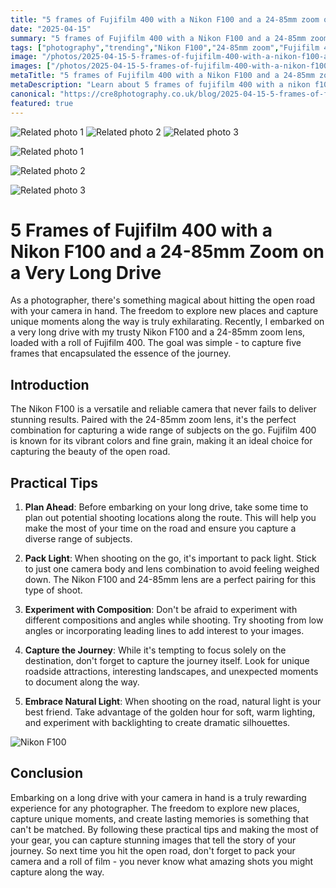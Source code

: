 ```yaml
---
title: "5 frames of Fujifilm 400 with a Nikon F100 and a 24-85mm zoom on a very long drive"
date: "2025-04-15"
summary: "5 frames of Fujifilm 400 with a Nikon F100 and a 24-85mm zoom on a very long drive - A trending topic in photography."
tags: ["photography","trending","Nikon F100","24-85mm zoom","Fujifilm 400","long drive","open road","composition","natural light","journey","camera gear"]
image: "/photos/2025-04-15-5-frames-of-fujifilm-400-with-a-nikon-f100-and-a-24-85mm-zoom-on-a-very-long-drive-1.jpg"
images: ["/photos/2025-04-15-5-frames-of-fujifilm-400-with-a-nikon-f100-and-a-24-85mm-zoom-on-a-very-long-drive-1.jpg","/photos/2025-04-15-5-frames-of-fujifilm-400-with-a-nikon-f100-and-a-24-85mm-zoom-on-a-very-long-drive-2.jpg","/photos/2025-04-15-5-frames-of-fujifilm-400-with-a-nikon-f100-and-a-24-85mm-zoom-on-a-very-long-drive-3.jpg"]
metaTitle: "5 frames of Fujifilm 400 with a Nikon F100 and a 24-85mm zoom on a very long drive | cre8 Photography"
metaDescription: "Learn about 5 frames of fujifilm 400 with a nikon f100 and a 24-85mm zoom on a very long drive in photography with practical tips and insights."
canonical: "https://cre8photography.co.uk/blog/2025-04-15-5-frames-of-fujifilm-400-with-a-nikon-f100-and-a-24-85mm-zoom-on-a-very-long-drive"
featured: true
---
```


<!-- Gallery as HTML -->

<div class="grid grid-cols-1 sm:grid-cols-2 md:grid-cols-3 gap-4">
  <img src="/photos/2025-04-15-5-frames-of-fujifilm-400-with-a-nikon-f100-and-a-24-85mm-zoom-on-a-very-long-drive-1.jpg" alt="Related photo 1" class="w-full rounded-lg" />
<img src="/photos/2025-04-15-5-frames-of-fujifilm-400-with-a-nikon-f100-and-a-24-85mm-zoom-on-a-very-long-drive-2.jpg" alt="Related photo 2" class="w-full rounded-lg" />
<img src="/photos/2025-04-15-5-frames-of-fujifilm-400-with-a-nikon-f100-and-a-24-85mm-zoom-on-a-very-long-drive-3.jpg" alt="Related photo 3" class="w-full rounded-lg" />
</div>


<!-- Gallery as Markdown -->
![Related photo 1](/photos/2025-04-15-5-frames-of-fujifilm-400-with-a-nikon-f100-and-a-24-85mm-zoom-on-a-very-long-drive-1.jpg)


![Related photo 2](/photos/2025-04-15-5-frames-of-fujifilm-400-with-a-nikon-f100-and-a-24-85mm-zoom-on-a-very-long-drive-2.jpg)


![Related photo 3](/photos/2025-04-15-5-frames-of-fujifilm-400-with-a-nikon-f100-and-a-24-85mm-zoom-on-a-very-long-drive-3.jpg)



# 5 Frames of Fujifilm 400 with a Nikon F100 and a 24-85mm Zoom on a Very Long Drive

As a photographer, there's something magical about hitting the open road with your camera in hand. The freedom to explore new places and capture unique moments along the way is truly exhilarating. Recently, I embarked on a very long drive with my trusty Nikon F100 and a 24-85mm zoom lens, loaded with a roll of Fujifilm 400. The goal was simple - to capture five frames that encapsulated the essence of the journey. 

## Introduction

The Nikon F100 is a versatile and reliable camera that never fails to deliver stunning results. Paired with the 24-85mm zoom lens, it's the perfect combination for capturing a wide range of subjects on the go. Fujifilm 400 is known for its vibrant colors and fine grain, making it an ideal choice for capturing the beauty of the open road. 

## Practical Tips

1. **Plan Ahead**: Before embarking on your long drive, take some time to plan out potential shooting locations along the route. This will help you make the most of your time on the road and ensure you capture a diverse range of subjects.

2. **Pack Light**: When shooting on the go, it's important to pack light. Stick to just one camera body and lens combination to avoid feeling weighed down. The Nikon F100 and 24-85mm lens are a perfect pairing for this type of shoot.

3. **Experiment with Composition**: Don't be afraid to experiment with different compositions and angles while shooting. Try shooting from low angles or incorporating leading lines to add interest to your images.

4. **Capture the Journey**: While it's tempting to focus solely on the destination, don't forget to capture the journey itself. Look for unique roadside attractions, interesting landscapes, and unexpected moments to document along the way.

5. **Embrace Natural Light**: When shooting on the road, natural light is your best friend. Take advantage of the golden hour for soft, warm lighting, and experiment with backlighting to create dramatic silhouettes.

![Nikon F100](https://images.unsplash.com/photo-1543940543-c5f8e1a5df4e)

## Conclusion

Embarking on a long drive with your camera in hand is a truly rewarding experience for any photographer. The freedom to explore new places, capture unique moments, and create lasting memories is something that can't be matched. By following these practical tips and making the most of your gear, you can capture stunning images that tell the story of your journey. So next time you hit the open road, don't forget to pack your camera and a roll of film - you never know what amazing shots you might capture along the way.

